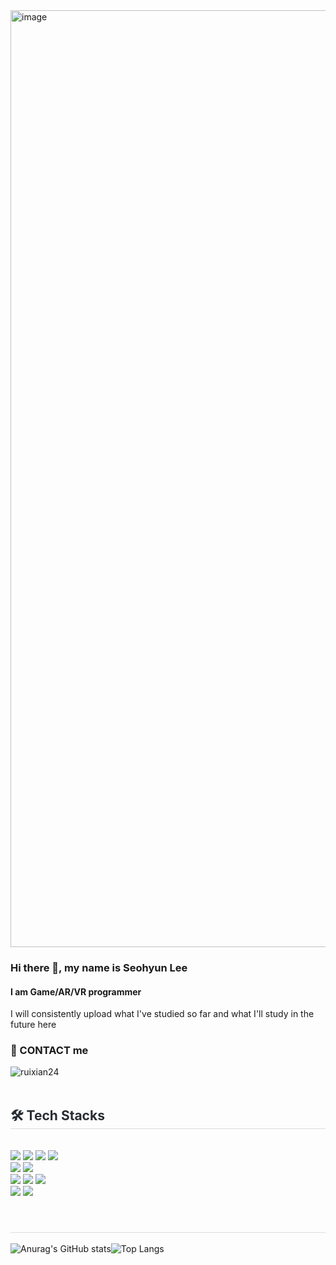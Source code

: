 <img width="1499" alt="image" src="https://github.com/ruixian24/web-basic/assets/133943814/b7b93a5b-6a51-43b9-8910-e34958662771">

### Hi there 👋, my name is Seohyun Lee
#### I am Game/AR/VR programmer

I will consistently upload what I've studied so far and what I'll study in the future here <br>


  ### 📨 CONTACT me
![ruixian24](https://img.shields.io/badge/ruixian24@naver.com-00B3E0?style=flat-square) <br><br>

<div style="text-align: left;">
    <h2 style="border-bottom: 1px solid #d8dee4; color: #282d33;"> 🛠️ Tech Stacks </h2> <br> 
    <div style="margin: ; text-align: left;" "text-align: left;"> <img src="https://img.shields.io/badge/C-A8B9CC?style=flat-square&logo=C&logoColor=white">
          <img src="https://img.shields.io/badge/C++-00599C?style=flat-square&logo=C%2B%2B&logoColor=white">
          <img src="https://img.shields.io/badge/C_Sharp-512BD4?style=flat-square&logo=csharp&logoColor=white">
          <img src="https://img.shields.io/badge/Javascript-F7DF1E?style=flat-square&logo=Javascript&logoColor=white"><br>
          <img src="https://img.shields.io/badge/Unity_Engine-ffffff?style=flat-square&logo=unity&logoColor=black">
          <img src="https://img.shields.io/badge/Unreal_Engine-444444?style=flat-square&logo=unrealengine&logoColor=white"><br>
          <img src="https://img.shields.io/badge/Visual_Studio-5C2D91?style=flat-square&logo=visualstudio&logoColor=white">
          <img src="https://img.shields.io/badge/VS_Code-007ACC?style=flat-square&logo=visualstudiocode&logoColor=white">
          <img src="https://img.shields.io/badge/Github-181717?style=flat-square&logo=Github&logoColor=white"><br>
          <img src="https://img.shields.io/badge/Notion-333333?style=flat-square&logo=notion&logoColor=white">
          <img src="https://img.shields.io/badge/Discord-5865F2?style=flat-square&logo=Discord&logoColor=white">
          <br/></div>
    </div>
    <div style="text-align: left;">
    <h2 style="border-bottom: 1px solid #d8dee4; color: #282d33;"> 
    <div style="text-align: left;">  </a>
          </div>  <br> 
    <div style="text-align: left;">  </div> 
    </div>
    

![Anurag's GitHub stats](https://github-readme-stats.vercel.app/api?username=ruixian24&show_icons=true&theme=rose)![Top Langs](https://github-readme-stats.vercel.app/api/top-langs/?username=ruixian24&layout=compact)
